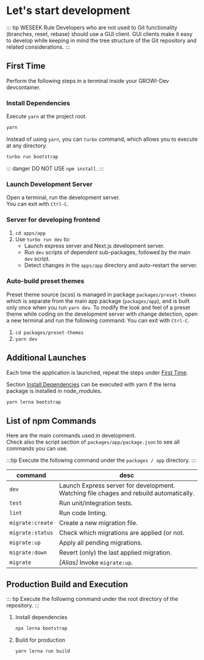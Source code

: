 # Let's start development

::: tip WESEEK Rule
Developers who are not used to Git functionality (branches, reset, rebase) should use a GUI client.
GUI clients make it easy to develop while keeping in mind the tree structure of the Git repository and related considerations.
:::

## First Time

Perform the following steps in a terminal inside your GROWI-Dev devcontainer.

### Install Dependencies

Execute `yarn` at the project root.

``` bash
yarn
```

Instead of using `yarn`, you can `turbo` command, which allows you to execute at any directory.

``` bash
turbo run bootstrap
```

::: danger
DO NOT USE `npm install`.
:::


### Launch Development Server

Open a terminal, run the development server.  
You can exit with `Ctrl-C`.

### Server for developing frontend

1. `cd apps/app`
1. Use `turbo run dev` to:
   - Launch express server and Next.js development server.
   - Run `dev` scripts of dependent sub-packages, followed by the main `dev` script.
   - Detect changes in the `apps/app` directory and auto-restart the server.






### Auto-build preset themes

Preset theme source (scss) is managed in package `packages/preset-themes` which is separate from the main app package (`packages/app`),
and is built only once when you run `yarn dev`.
To modify the look and feel of a preset theme while coding on the development server with change detection, open a new terminal and run the following command:
You can exit with `Ctrl-C`.

1. `cd packages/preset-themes`
1. `yarn dev`


## Additional Launches

Each time the application is launched, repeat the steps under [First Time](#first-time).

Section [Install Dependencies](#install-dependencies) can be executed with yarn if the lerna package is installed in node_modules.

``` bash
yarn lerna bootstrap
```

## List of npm Commands

Here are the main commands used in development.  
Check also the script section of `packages/app/package.json`
to see all commands you can use.

:::tip
Execute the following command under the `packages / app` directory.
:::

|command|desc|
|--|--|
|`dev`|Launch Express server for development.<br>Watching file chages and rebuild automatically.|
|`test`|Run unit/integration tests.|
|`lint`|Run code linting.|
|`migrate:create`|Create a new migration file.|
|`migrate:status`|Check which migrations are applied (or not.|
|`migrate:up`|Apply all pending migrations.|
|`migrate:down`|Revert (only) the last applied migration.|
|`migrate`|*[Alias]* Invoke `migrate:up`.|


## Production Build and Execution

::: tip
Execute the following command under the root directory of the repository.
:::

1. Install dependencies

    ```bash
    npx lerna bootstrap
    ```

1. Build for production

    ```bash
    yarn lerna run build
    ```
